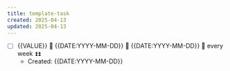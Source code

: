 ```yaml
---
title: template-task
created: 2025-04-13
updated: 2025-04-13
---
```

- [ ] {{VALUE}} 📅 {{DATE:YYYY-MM-DD}} 🛫 {{DATE:YYYY-MM-DD}} 🔁 every week ⏫⏫
  - Created: {{DATE:YYYY-MM-DD}}

